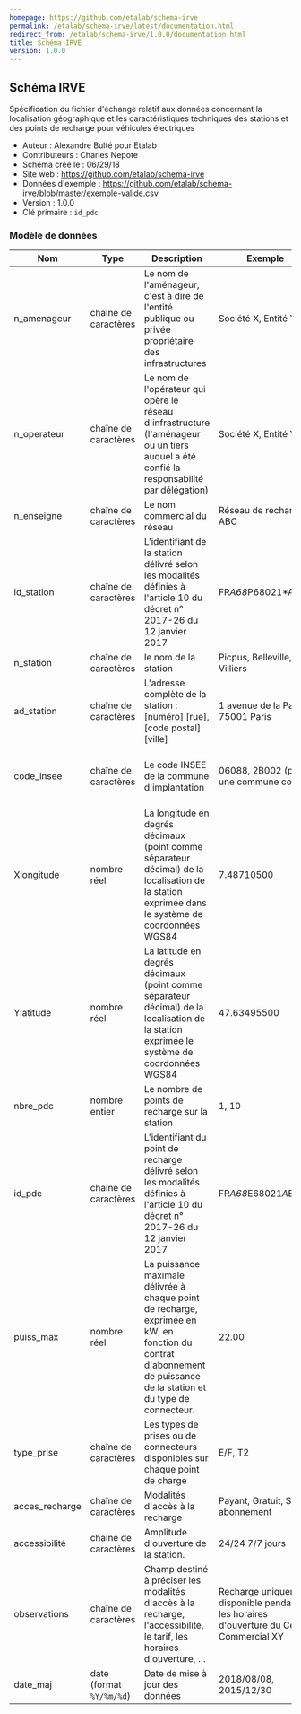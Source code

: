 ```yaml
---
homepage: https://github.com/etalab/schema-irve
permalink: /etalab/schema-irve/latest/documentation.html
redirect_from: /etalab/schema-irve/1.0.0/documentation.html
title: Schéma IRVE
version: 1.0.0
---
```


## Schéma IRVE

Spécification du fichier d'échange relatif aux données concernant la localisation géographique et les caractéristiques techniques des stations et des points de recharge pour véhicules électriques

- Auteur : Alexandre Bulté pour Etalab
- Contributeurs : Charles Nepote
- Schéma créé le : 06/29/18
- Site web : https://github.com/etalab/schema-irve
- Données d'exemple : https://github.com/etalab/schema-irve/blob/master/exemple-valide.csv
- Version : 1.0.0
- Clé primaire : `id_pdc`

### Modèle de données

|Nom|Type|Description|Exemple|Propriétés|
|-|-|-|-|-|
|n_amenageur|chaîne de caractères|Le nom de l'aménageur, c'est à dire de l'entité publique ou privée propriétaire des infrastructures|Société X, Entité Y|Valeur obligatoire|
|n_operateur|chaîne de caractères|Le nom de l'opérateur qui opère le réseau d'infrastructure (l'aménageur ou un tiers auquel a été confié la responsabilité par délégation)|Société X, Entité Y|Valeur obligatoire|
|n_enseigne|chaîne de caractères|Le nom commercial du réseau|Réseau de recharge ABC|Valeur obligatoire|
|id_station|chaîne de caractères|L'identifiant de la station délivré selon les modalités définies à l'article 10 du décret n° 2017-26 du 12 janvier 2017|FR*A68*P68021*A|Valeur obligatoire|
|n_station|chaîne de caractères|le nom de la station|Picpus, Belleville, Villiers|Valeur obligatoire|
|ad_station|chaîne de caractères|L'adresse complète de la station : [numéro] [rue], [code postal] [ville]|1 avenue de la Paix, 75001 Paris|Valeur obligatoire|
|code_insee|chaîne de caractères|Le code INSEE de la commune d'implantation|06088, 2B002 (pour une commune corse)|Valeur obligatoire, Motif : `^([013-9]\d|2[AB1-9])\d{3}$`|
|Xlongitude|nombre réel|La longitude en degrés décimaux (point comme séparateur décimal) de la localisation de la station exprimée dans le système de coordonnées WGS84|7.48710500|Valeur obligatoire|
|Ylatitude|nombre réel|La latitude en degrés décimaux (point comme séparateur décimal) de la localisation de la station exprimée le système de coordonnées WGS84|47.63495500|Valeur obligatoire|
|nbre_pdc|nombre entier|Le nombre de points de recharge sur la station|1, 10|Valeur obligatoire|
|id_pdc|chaîne de caractères|L'identifiant du point de recharge délivré selon les modalités définies à l'article 10 du décret n° 2017-26 du 12 janvier 2017|FR*A68*E68021*A*B1*D|Valeur obligatoire|
|puiss_max|nombre réel|La puissance maximale délivrée à chaque point de recharge, exprimée en kW, en fonction du contrat d'abonnement de puissance de la station et du type de connecteur.|22.00|Valeur obligatoire|
|type_prise|chaîne de caractères|Les types de prises ou de connecteurs disponibles sur chaque point de charge|E/F, T2|Valeur obligatoire|
|acces_recharge|chaîne de caractères|Modalités d'accès à la recharge|Payant, Gratuit, Sur abonnement|Valeur obligatoire|
|accessibilité|chaîne de caractères|Amplitude d'ouverture de la station.|24/24 7/7 jours|Valeur obligatoire|
|observations|chaîne de caractères|Champ destiné à préciser les modalités d'accès à la recharge, l'accessibilité, le tarif, les horaires d'ouverture, …|Recharge uniquement disponible pendant les horaires d'ouverture du Centre Commercial XY|Valeur obligatoire|
|date_maj|date (format `%Y/%m/%d`)|Date de mise à jour des données|2018/08/08, 2015/12/30|Valeur obligatoire|